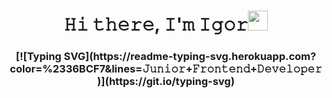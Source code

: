 <h1 align="center">𝙷𝚒 𝚝𝚑𝚎𝚛𝚎, 𝙸'𝚖 𝙸𝚐𝚘𝚛<img src="https://github.com/blackcater/blackcater/raw/main/images/Hi.gif" height="32"/></h1>
<h3 align="center">[![Typing SVG](https://readme-typing-svg.herokuapp.com?color=%2336BCF7&lines=𝙹𝚞𝚗𝚒𝚘𝚛+𝙵𝚛𝚘𝚗𝚝𝚎𝚗𝚍+𝙳𝚎𝚟𝚎𝚕𝚘𝚙𝚎𝚛)](https://git.io/typing-svg)</h3>

<!--
**iivanovich/iivanovich** is a ✨ _special_ ✨ repository because its `README.md` (this file) appears on your GitHub profile.

Here are some ideas to get you started:

- 🔭 I’m currently working on ...
- 🌱 I’m currently learning ...
- 👯 I’m looking to collaborate on ...
- 🤔 I’m looking for help with ...
- 💬 Ask me about ...
- 📫 How to reach me: ...
- 😄 Pronouns: ...
- ⚡ Fun fact: ...
-->
